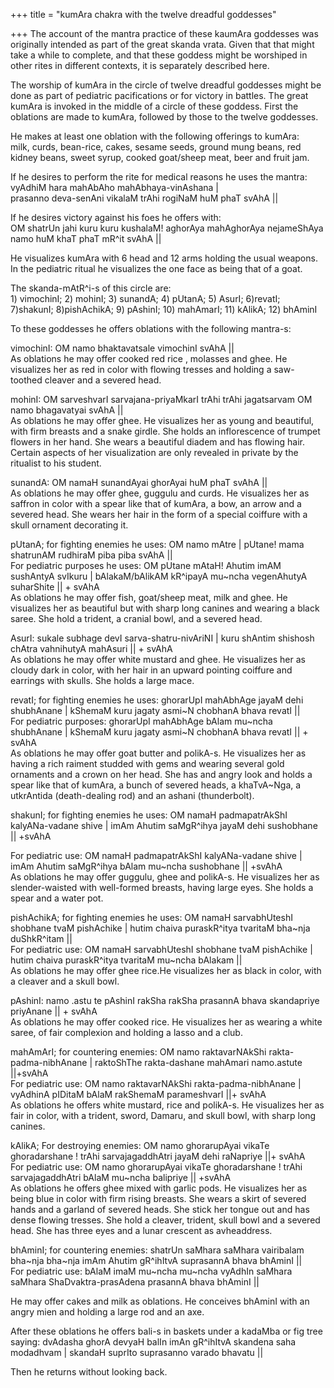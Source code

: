 +++
title = "kumAra chakra with the twelve dreadful goddesses"

+++
The account of the mantra practice of these kaumAra goddesses was
originally intended as part of the great skanda vrata. Given that that
might take a while to complete, and that these goddess might be
worshiped in other rites in different contexts, it is separately
described here.

The worship of kumAra in the circle of twelve dreadful goddesses might
be done as part of pediatric pacifications or for victory in battles.
The great kumAra is invoked in the middle of a circle of these goddess.
First the oblations are made to kumAra, followed by those to the twelve
goddesses.

He makes at least one oblation with the following offerings to kumAra:  
milk, curds, bean-rice, cakes, sesame seeds, ground mung beans, red
kidney beans, sweet syrup, cooked goat/sheep meat, beer and fruit jam.

If he desires to perform the rite for medical reasons he uses the
mantra:  
vyAdhiM hara mahAbAho mahAbhaya-vinAshana |  
prasanno deva-senAni vikalaM trAhi rogiNaM huM phaT svAhA ||

If he desires victory against his foes he offers with:  
OM shatrUn jahi kuru kuru kushalaM\! aghorAya mahAghorAya nejameShAya
namo huM khaT phaT mR^it svAhA ||

He visualizes kumAra with 6 head and 12 arms holding the usual weapons.
In the pediatric ritual he visualizes the one face as being that of a
goat.

The skanda-mAtR^i-s of this circle are:  
1\) vimochinI; 2) mohinI; 3) sunandA; 4) pUtanA; 5) AsurI; 6)revatI;
7)shakunI; 8)pishAchikA; 9) pAshinI; 10) mahAmarI; 11) kAlikA; 12)
bhAminI

To these goddesses he offers oblations with the following mantra-s:

vimochinI: OM namo bhaktavatsale vimochinI svAhA ||  
As oblations he may offer cooked red rice , molasses and ghee. He
visualizes her as red in color with flowing tresses and holding a
saw-toothed cleaver and a severed head.

mohinI: OM sarveshvarI sarvajana-priyaMkarI trAhi trAhi jagatsarvam OM
namo bhagavatyai svAhA ||  
As oblations he may offer ghee. He visualizes her as young and
beautiful, with firm breasts and a snake girdle. She holds an
inflorescence of trumpet flowers in her hand. She wears a beautiful
diadem and has flowing hair. Certain aspects of her visualization are
only revealed in private by the ritualist to his student.

sunandA: OM namaH sunandAyai ghorAyai huM phaT svAhA ||  
As oblations he may offer ghee, guggulu and curds. He visualizes her as
saffron in color with a spear like that of kumAra, a bow, an arrow and a
severed head. She wears her hair in the form of a special coiffure with
a skull ornament decorating it.

pUtanA; for fighting enemies he uses: OM namo mAtre | pUtane\! mama
shatrunAM rudhiraM piba piba svAhA ||  
For pediatric purposes he uses: OM pUtane mAtaH\! Ahutim imAM sushAntyA
svIkuru | bAlakaM/bAlikAM kR^ipayA mu\~ncha vegenAhutyA suharShite || +
svAhA  
As oblations he may offer fish, goat/sheep meat, milk and ghee. He
visualizes her as beautiful but with sharp long canines and wearing a
black saree. She hold a trident, a cranial bowl, and a severed head.

AsurI: sukale subhage devI sarva-shatru-nivAriNI | kuru shAntim shishosh
chAtra vahnihutyA mahAsuri || + svAhA  
As oblations he may offer white mustard and ghee. He visualizes her as
cloudy dark in color, with her hair in an upward pointing coiffure and
earrings with skulls. She holds a large mace.

revatI; for fighting enemies he uses: ghorarUpI mahAbhAge jayaM dehi
shubhAnane | kShemaM kuru jagaty asmi\~N chobhanA bhava revatI ||  
For pediatric purposes: ghorarUpI mahAbhAge bAlam mu\~ncha shubhAnane |
kShemaM kuru jagaty asmi\~N chobhanA bhava revatI || + svAhA  
As oblations he may offer goat butter and polikA-s. He visualizes her as
having a rich raiment studded with gems and wearing several gold
ornaments and a crown on her head. She has and angry look and holds a
spear like that of kumAra, a bunch of severed heads, a khaTvA\~Nga, a
utkrAntida (death-dealing rod) and an ashani (thunderbolt).

shakunI; for fighting enemies he uses: OM namaH padmapatrAkShI
kalyANa-vadane shive | imAm Ahutim saMgR^ihya jayaM dehi sushobhane ||
+svAhA

For pediatric use: OM namaH padmapatrAkShI kalyANa-vadane shive | imAm
Ahutim saMgR^ihya bAlam mu\~ncha sushobhane || +svAhA  
As oblations he may offer guggulu, ghee and polikA-s. He visualizes her
as slender-waisted with well-formed breasts, having large eyes. She
holds a spear and a water pot.

pishAchikA; for fighting enemies he uses: OM namaH sarvabhUteshI
shobhane tvaM pishAchike | hutim chaiva puraskR^itya tvaritaM bha\~nja
duShkR^itam ||  
For pediatric use: OM namaH sarvabhUteshI shobhane tvaM pishAchike
| hutim chaiva puraskR^itya tvaritaM mu\~ncha bAlakam ||  
As oblations he may offer ghee rice.He visualizes her as black in color,
with a cleaver and a skull bowl.

pAshinI: namo .astu te pAshinI rakSha rakSha prasannA bhava skandapriye
priyAnane || + svAhA  
As oblations he may offer cooked rice. He visualizes her as wearing a
white saree, of fair complexion and holding a lasso and a club.

mahAmArI; for countering enemies: OM namo raktavarNAkShi
rakta-padma-nibhAnane | raktoShThe rakta-dashane mahAmari namo.astute
||+svAhA  
For pediatric use: OM namo raktavarNAkShi rakta-padma-nibhAnane |
vyAdhinA pIDitaM bAlaM rakShemaM parameshvarI ||+ svAhA  
As oblations he offers white mustard, rice and polikA-s. He visualizes
her as fair in color, with a trident, sword, Damaru, and skull bowl,
with sharp long canines.

kAlikA; For destroying enemies: OM namo ghorarupAyai vikaTe
ghoradarshane \! trAhi sarvajagaddhAtri jayaM dehi raNapriye ||+ svAhA  
For pediatric use: OM namo ghorarupAyai vikaTe ghoradarshane \! trAhi
sarvajagaddhAtri bAlaM mu\~ncha balipriye || +svAhA  
As oblations he offers ghee mixed with garlic pods. He visualizes her as
being blue in color with firm rising breasts. She wears a skirt of
severed hands and a garland of severed heads. She stick her tongue out
and has dense flowing tresses. She hold a cleaver, trident, skull bowl
and a severed head. She has three eyes and a lunar crescent as
avheaddress.

bhAminI; for countering enemies: shatrUn saMhara saMhara vairibalam
bha\~nja bha\~nja imAm Ahutim gR^ihItvA suprasannA bhava bhAminI ||  
For pediatric use: bAlaM imaM mu\~ncha mu\~ncha vyAdhIn saMhara saMhara
ShaDvaktra-prasAdena prasannA bhava bhAminI ||

He may offer cakes and milk as oblations. He conceives bhAminI with an
angry mien and holding a large rod and an axe.

After these oblations he offers bali-s in baskets under a kadaMba or fig
tree saying: dvAdasha ghorA devyaH balIn imAn gR^ihItvA skandena saha
modadhvam | skandaH suprIto suprasanno varado bhavatu ||

Then he returns without looking back.
